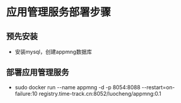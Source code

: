 # 应用管理服务部署步骤

## 预先安装
- 安装mysql，创建appmng数据库


## 部署应用管理服务
- sudo docker run --name appmng -d -p 8054:8088 --restart=on-failure:10 registry.time-track.cn:8052/luocheng/appmng:0.1
